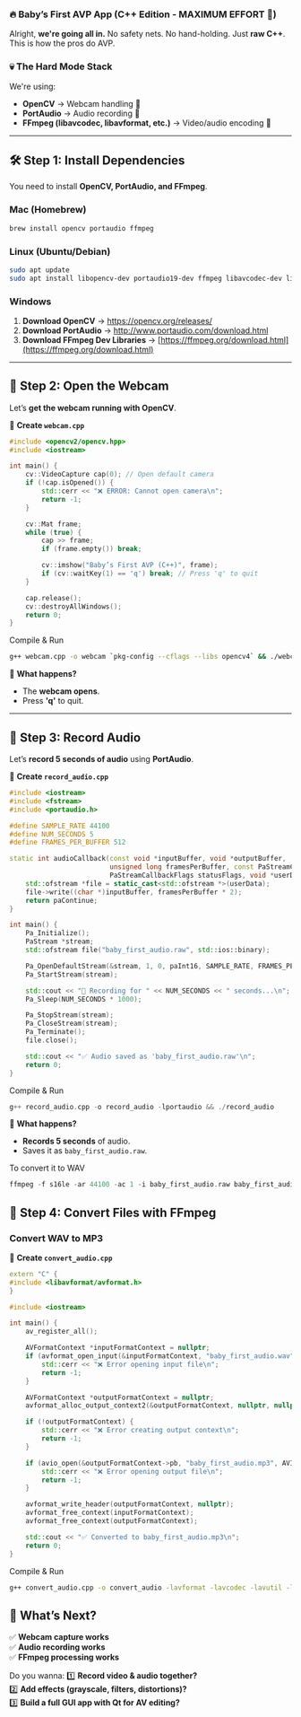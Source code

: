 ### **🔥 Baby’s First AVP App (C++ Edition - MAXIMUM EFFORT 🚀)**

Alright, **we're going all in.** No safety nets. No hand-holding. Just **raw C++**. This is how the pros do AVP.

### **💀 The Hard Mode Stack**

We're using:

- **OpenCV** → Webcam handling 🎥
- **PortAudio** → Audio recording 🎤
- **FFmpeg (libavcodec, libavformat, etc.)** → Video/audio encoding 🔄

---

## **🛠 Step 1: Install Dependencies**

You need to install **OpenCV, PortAudio, and FFmpeg**.

### **Mac (Homebrew)**


```bash
brew install opencv portaudio ffmpeg

```

### **Linux (Ubuntu/Debian)**



```bash
sudo apt update
sudo apt install libopencv-dev portaudio19-dev ffmpeg libavcodec-dev libavformat-dev libswscale-dev

```

### **Windows**

1. **Download OpenCV** → https://opencv.org/releases/
2. **Download PortAudio** → http://www.portaudio.com/download.html
3. **Download FFmpeg Dev Libraries** → [https://ffmpeg.org/download.html](https://ffmpeg.org/download.html)

---

## **🎥 Step 2: Open the Webcam**

Let’s **get the webcam running with OpenCV**.

📌 **Create `webcam.cpp`**

```cpp
#include <opencv2/opencv.hpp>
#include <iostream>

int main() {
    cv::VideoCapture cap(0); // Open default camera
    if (!cap.isOpened()) {
        std::cerr << "❌ ERROR: Cannot open camera\n";
        return -1;
    }

    cv::Mat frame;
    while (true) {
        cap >> frame;
        if (frame.empty()) break;

        cv::imshow("Baby’s First AVP (C++)", frame);
        if (cv::waitKey(1) == 'q') break; // Press 'q' to quit
    }

    cap.release();
    cv::destroyAllWindows();
    return 0;
}

```

Compile & Run


```bash
g++ webcam.cpp -o webcam `pkg-config --cflags --libs opencv4` && ./webcam

```

🎉 **What happens?**

- The **webcam opens**.
- Press **'q'** to quit.

---

## **🎤 Step 3: Record Audio**

Let’s **record 5 seconds of audio** using **PortAudio**.

📌 **Create `record_audio.cpp`**


```cpp
#include <iostream>
#include <fstream>
#include <portaudio.h>

#define SAMPLE_RATE 44100
#define NUM_SECONDS 5
#define FRAMES_PER_BUFFER 512

static int audioCallback(const void *inputBuffer, void *outputBuffer,
                         unsigned long framesPerBuffer, const PaStreamCallbackTimeInfo *timeInfo,
                         PaStreamCallbackFlags statusFlags, void *userData) {
    std::ofstream *file = static_cast<std::ofstream *>(userData);
    file->write((char *)inputBuffer, framesPerBuffer * 2);
    return paContinue;
}

int main() {
    Pa_Initialize();
    PaStream *stream;
    std::ofstream file("baby_first_audio.raw", std::ios::binary);

    Pa_OpenDefaultStream(&stream, 1, 0, paInt16, SAMPLE_RATE, FRAMES_PER_BUFFER, audioCallback, &file);
    Pa_StartStream(stream);

    std::cout << "🎤 Recording for " << NUM_SECONDS << " seconds...\n";
    Pa_Sleep(NUM_SECONDS * 1000);

    Pa_StopStream(stream);
    Pa_CloseStream(stream);
    Pa_Terminate();
    file.close();

    std::cout << "✅ Audio saved as 'baby_first_audio.raw'\n";
    return 0;
}

```

Compile & Run

```cpp
g++ record_audio.cpp -o record_audio -lportaudio && ./record_audio

```
🎉 **What happens?**

- **Records 5 seconds** of audio.
- Saves it as `baby_first_audio.raw`.

To convert it to WAV

```c
ffmpeg -f s16le -ar 44100 -ac 1 -i baby_first_audio.raw baby_first_audio.wav

```

## **🔄 Step 4: Convert Files with FFmpeg**

### **Convert WAV to MP3**

📌 **Create `convert_audio.cpp`**

```cpp
extern "C" {
#include <libavformat/avformat.h>
}

#include <iostream>

int main() {
    av_register_all();

    AVFormatContext *inputFormatContext = nullptr;
    if (avformat_open_input(&inputFormatContext, "baby_first_audio.wav", nullptr, nullptr) < 0) {
        std::cerr << "❌ Error opening input file\n";
        return -1;
    }

    AVFormatContext *outputFormatContext = nullptr;
    avformat_alloc_output_context2(&outputFormatContext, nullptr, nullptr, "baby_first_audio.mp3");

    if (!outputFormatContext) {
        std::cerr << "❌ Error creating output context\n";
        return -1;
    }

    if (avio_open(&outputFormatContext->pb, "baby_first_audio.mp3", AVIO_FLAG_WRITE) < 0) {
        std::cerr << "❌ Error opening output file\n";
        return -1;
    }

    avformat_write_header(outputFormatContext, nullptr);
    avformat_free_context(inputFormatContext);
    avformat_free_context(outputFormatContext);

    std::cout << "✅ Converted to baby_first_audio.mp3\n";
    return 0;
}

```

Compile & Run

```bash
g++ convert_audio.cpp -o convert_audio -lavformat -lavcodec -lavutil -lswresample -lswscale && ./convert_audio

```

## **🚀 What’s Next?**

✅ **Webcam capture works**  
✅ **Audio recording works**  
✅ **FFmpeg processing works**

Do you wanna: 1️⃣ **Record video & audio together?**  
2️⃣ **Add effects (grayscale, filters, distortions)?**  
3️⃣ **Build a full GUI app with Qt for AV editing?**
